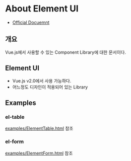 # About Element UI
- [Official Docuemnt](https://element.eleme.io/#/en-US/component)

## 개요
Vue.js에서 사용할 수 있는 Component Library에 대한 문서이다.

## Element UI
- Vue.js v2.0에서 사용 가능하다.
- 어느정도 디자인이 적용되어 있는 Library

## Examples

### el-table
[examples/ElementTable.html](./examples/ElementTable.html) 참조

### el-form
[examples/ElementForm.html](./examples/ElementForm.html) 참조
